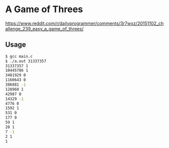 # A Game of Threes
https://www.reddit.com/r/dailyprogrammer/comments/3r7wxz/20151102_challenge_239_easy_a_game_of_threes/

## Usage
```sh
$ gcc main.c
$ ./a.out 31337357
31337357 1
10445786 1
3481929 0
1160643 0
386881 -1
128960 1
42987 0
14329 -1
4776 0
1592 1
531 0
177 0
59 1
20 1
7 -1
2 1
1
```